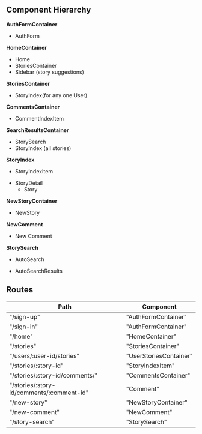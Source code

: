 ## Component Hierarchy

**AuthFormContainer**
 - AuthForm

**HomeContainer**
 - Home
 - StoriesContainer
 - Sidebar (story suggestions)

**StoriesContainer**
  * StoryIndex(for any one User)


**CommentsContainer**
 - CommentIndexItem

**SearchResultsContainer**
 - StorySearch
 - StoryIndex (all stories)

**StoryIndex**
 - StoryIndexItem
  + StoryDetail
    * Story

**NewStoryContainer**
 - NewStory

 **NewComment**
 - New Comment

**StorySearch**
 + AutoSearch
 * AutoSearchResults

## Routes

|Path   | Component   |
|-------|-------------|
| "/sign-up" | "AuthFormContainer" |
| "/sign-in" | "AuthFormContainer" |
| "/home" | "HomeContainer" |
| "/stories" | "StoriesContainer" |
| "/users/:user-id/stories" | "UserStoriesContainer" |
| "/stories/:story-id" | "StoryIndexItem" |
| "/stories/:story-id/comments/" | "CommentsContainer" |
| "/stories/:story-id/comments/:comment-id" | "Comment" |
| "/new-story" | "NewStoryContainer" |
| "/new-comment" | "NewComment" |
| "/story-search" | "StorySearch" |
